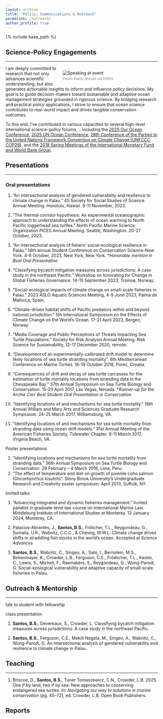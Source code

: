 ```yaml
---
layout: archive
title: "Policy, Communications & Outreach"
permalink: /outreach/
author_profile: true
---
```


{% include base_path %}

## Science-Policy Engagements
<hr />

<figure style="float: right; margin: 15px; width: 300px;">
  <img src="https://biancasantosphd.github.io/images/research1.png" alt="Speaking at event" style="max-width: 100%; display: block;" />
  <figcaption style="font-family: inherit; font-size: 0.8em; color: gray; text-align: left; margin-top: 4px;">
    Photo: Public domain via <a href="https://picryl.com/media/boutwell-transfers-vessel-suspected-of-high-seas-drift-net-fishing-afb692" target="_blank" style="color:gray; text-decoration:none;">DVIDS</a>
  </figcaption>
</figure>

I am deeply committed to research that not only advances scientific understanding, but also generates actionable insights to inform and influence policy decisions. My goal is to guide decision-makers toward sustainable and adaptive ocean management strategies grounded in rigorous science. By bridging research and practical policy applications, I strive to ensure that ocean science contributes to real-world impact and drives tangible conservation outcomes.

To this end, I’ve contributed in various capacities to several high-level international science-policy forums, ...including the [2025 Our Ocean Conference](https://ourocean2025.kr), [2025 UN Ocean Conference](https://unocnice2025.org/en/), [28th Conference of the Parties to the United Nations Framework Convention on Climate Change (UNFCCC COP28)](https://unfccc.int/cop28), and the [2018 Spring Meetings of the International Monetary Fund and World Bank Group](https://www.imf.org/external/spring/2018/).

## Presentations 
<hr />

### Oral presentations
1.	“An intersectional analysis of gendered vulnerability and resilience to climate change in Palau.” 4S Society for Social Studies of Science Annual Meeting. Honolulu, Hawaii. 8-11 November, 2023.

2.	“The thermal corridor hypothesis: An experimental oceanographic approach to understanding the effects of ocean warming to North Pacific loggerhead sea turtles.” North Pacific Marine Science Organization PICES Annual Meeting. Seattle, Washington. 20-27 October, 2023.

3.	“An intersectional analysis of fishers’ social-ecological resilience in Palau.” 14th annual Student Conference on Conservation Science-New York. 4-6 October, 2023, New York, New York. \**Honorable mention in Best Oral Presentation*

4.	“Classifying bycatch mitigation measures across jurisdictions: A case study in the northeast Pacific.” Workshop on Innovating for Change in Global Fisheries Governance. 14-15 September 2023, Tromsø, Norway.

5.	“Social-ecological impacts of climate change on small-scale fisheries in Palau.” 2023 ASLO Aquatic Sciences Meeting, 4-9 June 2023, Palma de Mallorca, Spain.

6.	“Climate-driven habitat shifts of Pacific predators within and beyond national jurisdiction.” 5th International Symposium on the Effects of Climate Change on the World’s Ocean. 17-21 April 2023, Bergen, Norway. 

7.	“Media Coverage and Public Perceptions of Threats Impacting Sea Turtle Populations.” Society for Risk Analysis Annual Meeting: Risk Science for Sustainability, 12-17 December 2020, remote.

8.	“Development of an experimentally-calibrated drift model to determine likely locations of sea turtle stranding mortality”. 6th Mediterranean Conference on Marine Turtles. 16-19 October 2018, Porec, Croatia.

9.	“Consequences of drift and decay of sea turtle carcasses for the estimation of turtle mortality locations from stranding data in the Chesapeake Bay.” 37th Annual Symposium on Sea Turtle Biology and Conservation. 15-20 April 2017, Las Vegas, Nevada. \**Runner-up for the Archie Carr Best Student Oral Presentation in Conservation*

10.	“Identifying locations of and mechanisms for sea turtle mortality.” 16th Annual William and Mary Arts and Sciences Graduate Research Symposium. 24-25 March 2017, Williamsburg, VA. 
11.	“Identifying locations of and mechanisms for sea turtle mortality from stranding data using ocean drift models.” 31st Annual Meeting of the American Fisheries Society, Tidewater Chapter. 9-11 March 2017, Virginia Beach, VA.

Poster presentations
1.	“Identifying locations and mechanisms for sea turtle mortality from stranding data.” 36th Annual Symposium on Sea Turtle Biology and Conservation. 29 February – 4 March 2016, Lima, Peru.
2.	“The effect of temperature and diet on growth of juvenile coho salmon (Oncorhynchus kisutch)”. Stony Brook University’s Undergraduate Research and Creativity poster symposium. April 2013, Suffolk, NY.

Invited talks
1.	“Advancing integrated and dynamic fisheries management.” Invited panelist in graduate-level law course on International Marine Law. Middleburg Institute of International Studies at Monterey. 12 January 2024, Monterey, CA.


1. Palacios-Abrantes, J., **Santos, B.S.**, Frölicher, T.L., Reygondeau, G., Sumaila, U.R., Wabnitz, C.C.C., & Cheung, W.W.L. Climate change drives shifts in straddling fish stocks in the world’s ocean. Accepted at *Science Advances*

2. **Santos, B.S.**, Wabnitz, C., Singeo, A., Sato, I., Bernstein, M.S., Birkenmayer, K., Crowder, L.B., Ferguson, C.E., Fröelicher, T.L., Kaster, C., Lewis, S., Micheli, F., Raemakers, S., Reygondeau, G., Wong-Parodi, G. Social-ecological vulnerability and adaptive capacity of small-scale fisheries in Palau. 

## Outreach & Mentorship  
<hr />

talk to student with fellowship

class presentation

1. **Santos, B.S.**, Devereaux, S., Crowder, L. Classifying bycatch mitigation measures across jurisdictions: A case study in the northeast Pacific.

2. **Santos, B.S.**, Ferguson, C.E., Mekilt Nagata, M., Singeo, A., Wabnitz, C., Wong-Parodi, G. An intersectional analysis of gendered vulnerability and resilience to climate change in Palau.

## Teaching 
<hr />

1. Briscoe, D., **Santos, B.S.**, Tuner Tomaszewicz, C.N., Crowder, L.B. 2025. One if by land, two if by sea: New approaches to conserving endangered sea turtles. In: *Navigating our way to solutions in marine conservation* (pg. 45–72), ed. Crowder, L.B. Open Book Publishers.  <a href="https://doi.org/10.11647/obp.0395.04" target="_blank" style="text-decoration: none;"> <i class="fas fa-link pub-icon"></i> </a>
<a href="/files/Briscoe et al 2025 New approaches to conserving endangered sea turtles.pdf" target="_blank" style="text-decoration: none;"> <i class="fas fa-file-pdf"></i></a>

## Reports  



